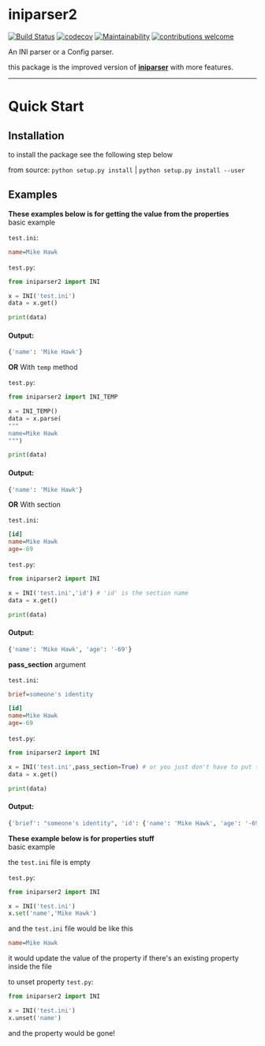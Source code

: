 # iniparser2

[![Build Status](https://travis-ci.com/HugeBrain16/iniparser2.svg?branch=main)](https://travis-ci.com/HugeBrain16/iniparser2) [![codecov](https://codecov.io/gh/HugeBrain16/iniparser2/branch/main/graph/badge.svg?token=I9CLDZCMC6)](https://codecov.io/gh/HugeBrain16/iniparser2) [![Maintainability](https://api.codeclimate.com/v1/badges/974c04edc6eb40e4ceb0/maintainability)](https://codeclimate.com/github/HugeBrain16/iniparser2/maintainability) [![contributions welcome](https://img.shields.io/badge/contributions-welcome-brightgreen.svg?style=flat)](https://github.com/dwyl/esta/issues)

An INI parser or a Config parser.

this package is the improved version of [**iniparser**](https://github.com/HugeBrain16/iniparser) with more features.

---

# Quick Start

## Installation

to install the package see the following step below

from source: `python setup.py install` | `python setup.py install --user`

## Examples

**These examples below is for getting the value from the properties**
</br>
basic example

`test.ini`:
```ini
name=Mike Hawk
```

`test.py`:
```py
from iniparser2 import INI

x = INI('test.ini')
data = x.get()

print(data)
```

#### Output:
```py
{'name': 'Mike Hawk'}
```

**OR** With `temp` method

`test.py`:
```py
from iniparser2 import INI_TEMP

x = INI_TEMP()
data = x.parse(
"""
name=Mike Hawk
""")

print(data)
```

#### Output:
```py
{'name': 'Mike Hawk'}
```

**OR** With section

`test.ini`:
```ini
[id]
name=Mike Hawk
age=-69
```

`test.py`:
```py
from iniparser2 import INI

x = INI('test.ini','id') # 'id' is the section name
data = x.get()

print(data)
```

#### Output:
```py
{'name': 'Mike Hawk', 'age': '-69'}
```

**pass_section** argument

`test.ini`:
```ini
brief=someone's identity

[id]
name=Mike Hawk
age=-69
```

`test.py`:
```py
from iniparser2 import INI

x = INI('test.ini',pass_section=True) # or you just don't have to put the section name, it will override the `pass_section` argument
data = x.get()

print(data)
```

#### Output:
```py
{'brief': "someone's identity", 'id': {'name': 'Mike Hawk', 'age': '-69'}}
```

**These example below is for properties stuff**
</br>
basic example

the `test.ini` file is empty

`test.py`:
```py
from iniparser2 import INI

x = INI('test.ini')
x.set('name','Mike Hawk')
```

and the `test.ini` file would be like this
```ini
name=Mike Hawk
```

it would update the value of the property if there's an existing property inside the file

to unset property
`test.py`:
```py
from iniparser2 import INI

x = INI('test.ini')
x.unset('name')
```

and the property would be gone!
